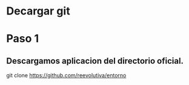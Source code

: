 # Decargar git

# Paso 1
## Descargamos aplicacion del directorio oficial.
git clone https://github.com/reevolutiva/entorno